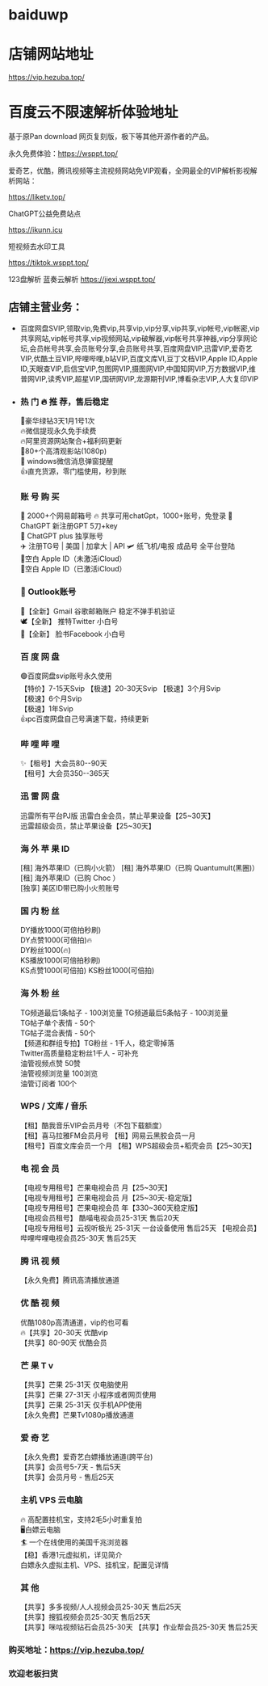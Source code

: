 # baiduwp
# 店铺网站地址

https://vip.hezuba.top/

# 百度云不限速解析体验地址

基于原Pan download 网页复刻版，极下等其他开源作者的产品。

永久免费体验：https://wsppt.top/

爱奇艺，优酷，腾讯视频等主流视频网站免VIP观看，全网最全的VIP解析影视解析网站：

https://liketv.top/

ChatGPT公益免费站点

https://ikunn.icu  

短视频去水印工具

https://tiktok.wsppt.top/

123盘解析 蓝奏云解析 https://jiexi.wsppt.top/


## 店铺主营业务：

- 百度网盘SVIP,领取vip,免费vip,共享vip,vip分享,vip共享,vip帐号,vip帐密,vip共享网站,vip帐号共享,vip视频网站,vip破解器,vip帐号共享神器,vip分享网论坛,会员帐号共享,会员账号分享,会员账号共享,百度网盘VIP,迅雷VIP,爱奇艺VIP,优酷土豆VIP,哔哩哔哩,b站VIP,百度文库VI,豆丁文档VIP,Apple ID,Apple ID,天眼查VIP,启信宝VIP,包图网VIP,摄图网VIP,中国知网VIP,万方数据VIP,维普网VIP,读秀VIP,超星VIP,国研网VIP,龙源期刊VIP,博看杂志VIP,人大复印VIP

- ### 热 门 🔥 推 荐，售后稳定

   🍟豪华绿钻3天1月1号1次	
   🔥微信提现永久免手续费	
   🔥阿里资源网站聚合+福利码更新	
   🐥80+个高清观影站(1080p)	
   🥰 windows微信消息弹窗提醒	
   👍直充货源，零门槛使用，秒到账	

  ### 账 号 购 买

  📧 2000+个网易邮箱号	
  🔥 共享可用chatGpt，1000+账号，免登录	
  🤖 ChatGPT 新注册GPT 5刀+key	
  🤖 ChatGPT plus 独享账号		
  ✈️ 注册TG号 | 美国 | 加拿大 | API	
  🛩️ 纸飞机/电报 成品号 全平台登陆	
  🍎空白 Apple ID（未激活iCloud）	
  🍎空白 Apple ID（已激活iCloud）	

  ### 📧 Outlook账号		

  📮【全新】Gmail 谷歌邮箱账户 稳定不弹手机验证	
  🕊️【全新】 推特Twitter 小白号		
  👻【全新】 脸书Facebook 小白号		

  ### 百 度 网 盘

  🟢百度网盘svip账号永久使用	
  【特价】7-15天Svip	
  【极速】20-30天Svip
  【极速】3个月Svip	
  【极速】6个月Svip		
  【极速】1年Svip		
  👍pc百度网盘自己号满速下载，持续更新	

  ### 哔 哩 哔 哩

  ✨【租号】大会员80--90天		
  【租号】大会员350--365天	

  ### 迅 雷 网 盘

  迅雷所有平台PJ版	
  迅雷白金会员，禁止苹果设备【25~30天】		
  迅雷超级会员，禁止苹果设备【25~30天】		

  ### 海 外 苹 果 ID

  [租] 海外苹果ID（已购小火箭）	
  [租] 海外苹果ID（已购 Quantumult(黑圈)）	
  [租] 海外苹果ID（已购 Choc ）	
  [独享] 美区ID带已购小火煎账号	

  ### 国 内 粉 丝

  DY播放1000(可倍拍秒刷)	
  DY点赞1000(可倍拍)🔥	
  DY粉丝1000(🔥)	
  KS播放1000(可倍拍秒刷)	
  KS点赞1000(可倍拍)	
  KS粉丝1000(可倍拍)	

  ### 海 外 粉 丝

  TG频道最后1条帖子 - 100浏览量
  TG频道最后5条帖子 - 100浏览量	
  TG帖子单个表情 - 50个	
  TG帖子混合表情 - 50个	
  【频道和群组专拍】TG粉丝 - 1千人，稳定零掉落		
  Twitter高质量稳定粉丝1千人 - 可补充	
  油管视频点赞 50赞	
  油管视频浏览量 100浏览		
  油管订阅者 100个	

  ### WPS / 文库 / 音乐

  【租】酷我音乐VIP会员月号（不包下载额度）	
  【租】喜马拉雅FM会员月号	
  【租】网易云黑胶会员一月	
  【租号】百度文库会员一个月	
  【租】WPS超级会员+稻壳会员【25~30天】	

  ### 电 视 会 员

  【电视专用租号】芒果电视会员 月【25~30天】	
  【电视专用租号】芒果电视会员 月【25~30天-稳定版】	
  【电视专用租号】芒果电视会员 年【330~360天稳定版】		
  【电视会员租号】 酷喵电视会员25-31天 售后20天	
  【电视专用租号】云视听极光 25-31天 一台设备使用 售后25天	
  【电视会员】哔哩哔哩电视会员25-30天 售后25天	

  ### 腾 讯 视 频

  【永久免费】腾讯高清播放通道	

  ### 优 酷 视 频

  优酷1080p高清通道，vip的也可看		
  🔥【共享】20-30天 优酷vip		
  【共享】80-90天 优酷会员	

  ### 芒 果 T v

  【共享】芒果 25-31天 仅电脑使用	
  【共享】芒果 27-31天 小程序或者网页使用		
  【共享】芒果 25-31天 仅手机APP使用		
  【永久免费】芒果Tv1080p播放通道	

  ### 爱 奇 艺

  【永久免费】爱奇艺白嫖播放通道(跨平台)	
  【共享】会员号5-7天 - 售后5天	
  【共享】会员月号 - 售后25天	

  ### 主机 VPS 云电脑

  🔥 高配置挂机宝，支持2毛5小时重复拍	
  🖥️白嫖云电脑	
  🏄 一个在线使用的美国千兆浏览器	
  【稳】香港1元虚拟机，详见简介		
  白嫖永久虚拟主机、VPS、挂机宝，配置见详情		

  ### 其 他 

  【共享】多多视频/人人视频会员25-30天 售后25天		
  【共享】搜狐视频会员25-30天 售后25天	
  【共享】咪咕视频钻石会员25-30天
  【共享】作业帮会员25-30天 售后25天

### 购买地址：https://vip.hezuba.top/

### 欢迎老板扫货
